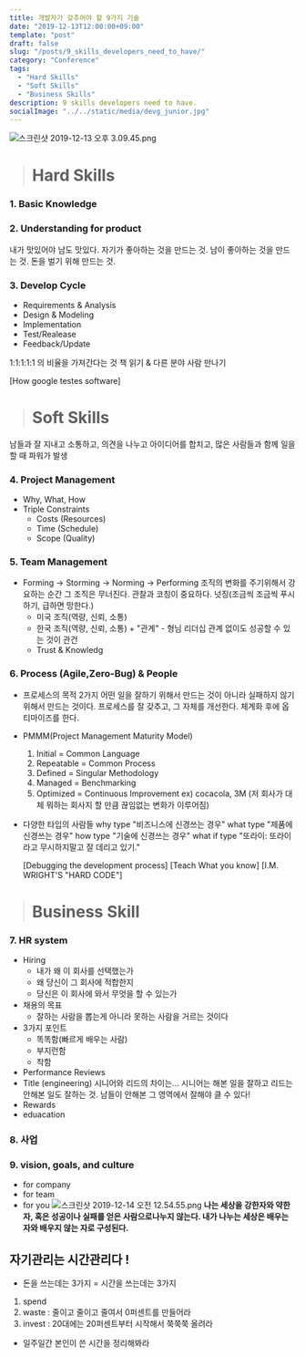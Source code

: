 ```yaml
---
title: 개발자가 갖추어야 할 9가지 기술
date: "2019-12-13T12:00:00+09:00"
template: "post"
draft: false
slug: "/posts/9_skills_developers_need_to_have/"
category: "Conference"
tags:
  - "Hard Skills"
  - "Soft Skills"
  - "Business Skills"
description: 9 skills developers need to have.
socialImage: "../../static/media/devg_junior.jpg"
---
```


<!-- <img src="../../static/media/devg_junior.jpg"> -->

![스크린샷 2019-12-13 오후 3.09.45.png](https://images.velog.io/post-images/qkrcndtlr123/36429510-1d6f-11ea-8889-c55a8eb206d3/-2019-12-13-3.09.45.png)

> # Hard Skills

### 1. Basic Knowledge

### 2. Understanding for product

내가 맛있어야 남도 맛있다.
자기가 좋아하는 것을 만드는 것. 남이 좋아하는 것을 만드는 것. 돈을 벌기 위해 만드는 것.

### 3. Develop Cycle

- Requirements & Analysis
- Design & Modeling
- Implementation
- Test/Realease
- Feedback/Update

1:1:1:1:1 의 비율을 가져간다는 것
책 읽기 & 다른 분야 사람 만나기

[How google testes software]

> # Soft Skills

남들과 잘 지내고 소통하고,
의견을 나누고 아이디어를 합치고,
많은 사람들과 함께 일을 할 때 파워가 발생

### 4. Project Management

- Why, What, How
- Triple Constraints
  - Costs (Resources)
  - Time (Schedule)
  - Scope (Quality)

### 5. Team Management

- Forming -> Storming -> Norming -> Performing
  조직의 변화를 주기위해서 강요하는 순간 그 조직은 무너진다.
  관찰과 코칭이 중요하다.
  넛징(조금씩 조금씩 푸시하기, 급하면 망한다.)
  - 미국 조직(역량, 신뢰, 소통)
  - 한국 조직(역량, 신뢰, 소통) + "관계" - 형님 리더십
    관계 없이도 성공할 수 있는 것이 관건
  - Trust & Knowledg

### 6. Process (Agile,Zero-Bug) & People

- 프로세스의 목적 2가지
  어떤 일을 잘하기 위해서 만드는 것이 아니라 실패하지 않기 위해서 만드는 것이다.
  프로세스를 잘 갖추고, 그 자체를 개선한다. 체계화 후에 옵티마이즈를 한다.
- PMMM(Project Management Maturity Model)
  1. Initial = Common Language
  2. Repeatable = Common Process
  3. Defined = Singular Methodology
  4. Managed = Benchmarking
  5. Optimized = Continuous Improvement ex) cocacola, 3M (저 회사가 대체 뭐하는 회사지 할 만큼 끊임없는 변화가 이루어짐)
- 다양한 타입의 사람들
  why type "비즈니스에 신경쓰는 경우"
  what type "제품에 신경쓰는 경우"
  how type "기술에 신경쓰는 경우"
  what if type "또라이: 또라이라고 무시하지말고 잘 데리고 있기."


    [Debugging the development process]
    [Teach What you know]
    [I.M. WRIGHT'S "HARD CODE"]

> # Business Skill

### 7. HR system

- Hiring
  - 내가 왜 이 회사를 선택했는가
  - 왜 당신이 그 회사에 적합한지
  - 당신은 이 회사에 와서 무엇을 할 수 있는가
- 채용의 목표
  - 잘하는 사람을 뽑는게 아니라 못하는 사람을 거르는 것이다
- 3가지 포인트
  - 똑똑함(빠르게 배우는 사람)
  - 부지런함
  - 착함
- Performance Reviews
- Title (engineering)
  시니어와 리드의 차이는...
  시니어는 해본 일을 잘하고 리드는 안해본 일도 잘하는 것.
  남들이 안해본 그 영역에서 잘해야 클 수 있다!
- Rewards
- eduacation

### 8. 사업

### 9. vision, goals, and culture

- for company
- for team
- for you
  ![스크린샷 2019-12-14 오전 12.54.55.png](https://images.velog.io/post-images/qkrcndtlr123/f8d22770-1dc0-11ea-96df-8fe1f918c981/-2019-12-14-12.54.55.png)
  **나는 세상을 강한자와 약한자,
  혹은 성공이나 실패를 얻은 사람으로나누지 않는다.
  내가 나누는 세상은 배우는 자와 배우지 않는 자로 구성된다.**

## 자기관리는 시간관리다 !

- 돈을 쓰는데는 3가지 = 시간을 쓰는데는 3가지

1.  spend
2.  waste : 줄이고 줄이고 줄여서 0퍼센트를 만들어라
3.  invest : 20대에는 20퍼센트부터 시작해서 쭉쭉쭉 올려라

- 일주일간 본인이 쓴 시간을 정리해봐라
